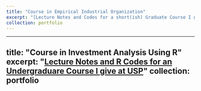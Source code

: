 ```yaml
---
title: "Course in Empirical Industrial Organization"
excerpt: "[Lecture Notes and Codes for a short(ish) Graduate Course I give at USP](https://github.com/claudiolucinda/Topics_EIO)"
collection: portfolio
---
```


---
title: "Course in Investment Analysis Using R"
excerpt: "[Lecture Notes and R Codes for an Undergraduare Course I give at USP](https://github.com/claudiolucinda/FinEconBras)"
collection: portfolio
---





